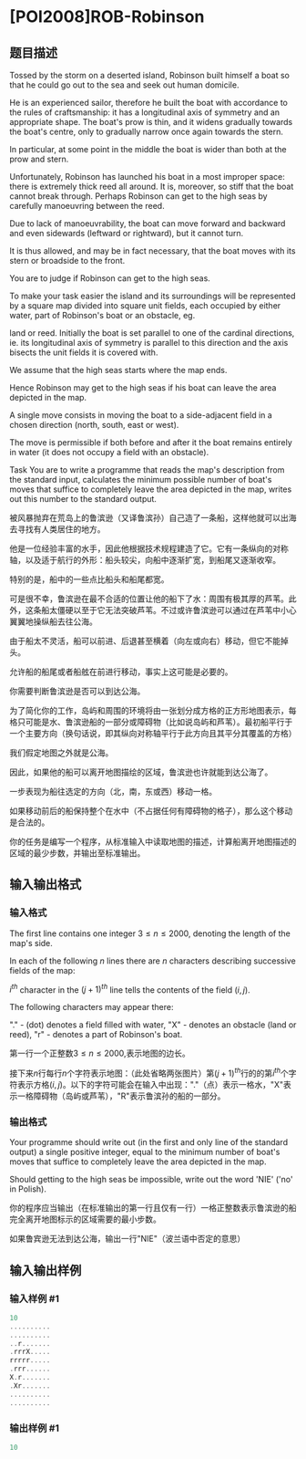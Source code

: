 # [POI2008]ROB-Robinson

## 题目描述

Tossed by the storm on a deserted island, Robinson built himself a boat so that he could go out to the sea and seek out human domicile.

He is an experienced sailor, therefore he built the boat with accordance to the rules of craftsmanship: it has a longitudinal axis of symmetry and an appropriate shape. The boat's prow is thin, and it widens gradually towards the boat's centre, only to gradually narrow once again towards the stern.

In particular, at some point in the middle the boat is wider than both at the prow and stern.

Unfortunately, Robinson has launched his boat in a most improper space: there is extremely thick reed all around. It is, moreover, so stiff that the boat cannot break through. Perhaps Robinson can get to the high seas by carefully manoeuvring between the reed.

Due to lack of manoeuvrability, the boat can move forward and backward and even sidewards (leftward or rightward), but it cannot turn.

It is thus allowed, and may be in fact necessary, that the boat moves with its stern or broadside to the front.

You are to judge if Robinson can get to the high seas.

To make your task easier the island and its surroundings will be represented by a square map divided into square unit fields, each occupied by either water, part of Robinson's boat or an obstacle, eg.

land or reed. Initially the boat is set parallel to one of the cardinal directions, ie. its longitudinal axis of symmetry is parallel to this direction and the axis bisects the unit fields it is covered with.

We assume that the high seas starts where the map ends.

Hence Robinson may get to the high seas if his boat can leave the area depicted in the map.

A single move consists in moving the boat to a side-adjacent field in a chosen direction (north, south, east or west).

The move is permissible if both before and after it the boat remains entirely in water (it does not occupy a field with an obstacle).

Task You are to write a programme that reads the map's description from the standard input, calculates the minimum possible number of boat's moves that suffice to completely leave the area depicted in the map, writes out this number to the standard output.

被风暴抛弃在荒岛上的鲁滨逊（又译鲁滨孙）自己造了一条船，这样他就可以出海去寻找有人类居住的地方。

他是一位经验丰富的水手，因此他根据技术规程建造了它。它有一条纵向的对称轴，以及适于航行的外形：船头较尖，向船中逐渐扩宽，到船尾又逐渐收窄。

特别的是，船中的一些点比船头和船尾都宽。

可是很不幸，鲁滨逊在最不合适的位置让他的船下了水：周围有极其厚的芦苇。此外，这条船太僵硬以至于它无法突破芦苇。不过或许鲁滨逊可以通过在芦苇中小心翼翼地操纵船去往公海。

由于船太不灵活，船可以前进、后退甚至横着（向左或向右）移动，但它不能掉头。

允许船的船尾或者船舷在前进行移动，事实上这可能是必要的。

你需要判断鲁滨逊是否可以到达公海。

为了简化你的工作，岛屿和周围的环境将由一张划分成方格的正方形地图表示，每格只可能是水、鲁滨逊船的一部分或障碍物（比如说岛屿和芦苇）。最初船平行于一个主要方向（换句话说，即其纵向对称轴平行于此方向且其平分其覆盖的方格）

我们假定地图之外就是公海。

因此，如果他的船可以离开地图描绘的区域，鲁滨逊也许就能到达公海了。

一步表现为船往选定的方向（北，南，东或西）移动一格。

如果移动前后的船保持整个在水中（不占据任何有障碍物的格子），那么这个移动是合法的。

你的任务是编写一个程序，从标准输入中读取地图的描述，计算船离开地图描述的区域的最少步数，并输出至标准输出。

## 输入输出格式

### 输入格式

The first line contains one integer $3\le n\le 2000$, denoting the length of the map's side.

In each of the following $n$ lines there are $n$ characters describing successive fields of the map:

$i^{th}$ character in the $(j+1)^{th}$ line tells the contents of the field $(i,j)$.

The following characters may appear there:

"." - (dot) denotes a field filled with water, "X" - denotes an obstacle (land or reed), "r" - denotes a part of Robinson's boat.

第一行一个正整数$3\le n\le 2000$,表示地图的边长。

接下来$n$行每行$n$个字符表示地图：（此处省略两张图片）第$(j+1)^{th}$行的的第$i^{th}$个字符表示方格$(i,j)$。以下的字符可能会在输入中出现："."（点）表示一格水，"X"表示一格障碍物（岛屿或芦苇），"R"表示鲁滨孙的船的一部分。

### 输出格式

Your programme should write out (in the first and only line of the standard output) a single positive integer, equal to the minimum number of boat's moves that suffice to completely leave the area depicted in the map.

Should getting to the high seas be impossible, write out the word 'NIE' ('no' in Polish).

你的程序应当输出（在标准输出的第一行且仅有一行）一格正整数表示鲁滨逊的船完全离开地图标示的区域需要的最小步数。

如果鲁宾逊无法到达公海，输出一行"NIE"（波兰语中否定的意思）

## 输入输出样例

### 输入样例 #1

```cpp
10
..........
..........
..r.......
.rrrX.....
rrrrr.....
.rrr......
X.r.......
.Xr.......
..........
..........
```


### 输出样例 #1

```cpp
10
```


